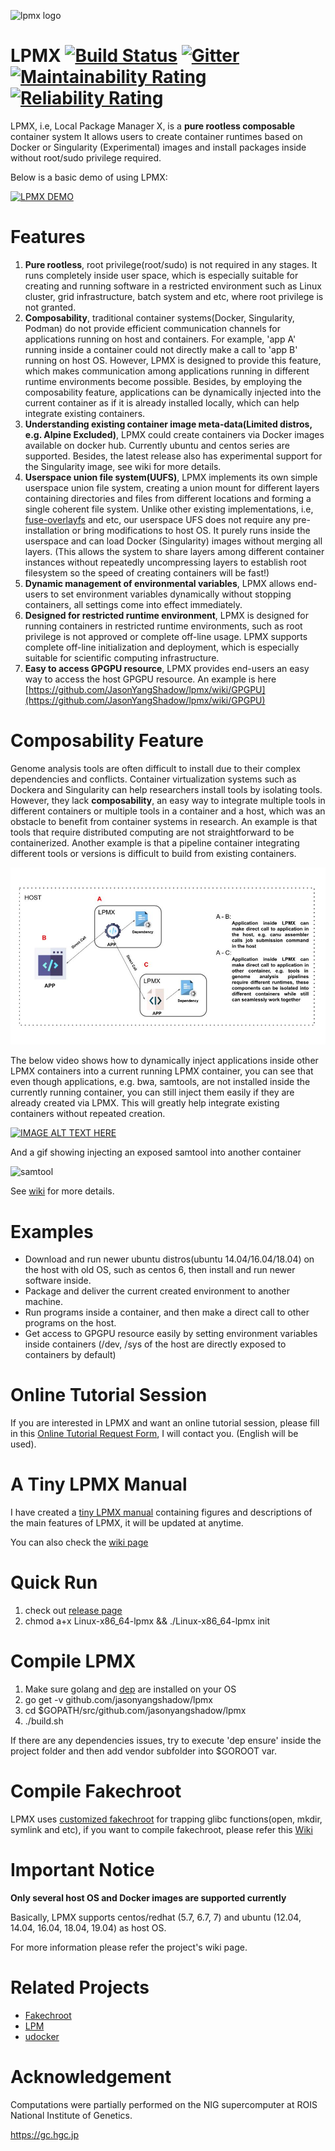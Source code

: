 ![lpmx logo](./lpmx_small.PNG)

# LPMX [![Build Status](https://travis-ci.com/JasonYangShadow/lpmx.svg?branch=master)](https://travis-ci.com/JasonYangShadow/lpmx) [![Gitter](https://badges.gitter.im/lpmx_container/community.svg)](https://gitter.im/lpmx_container/community?utm_source=badge&utm_medium=badge&utm_campaign=pr-badge) [![Maintainability Rating](https://sonarcloud.io/api/project_badges/measure?project=JasonYangShadow_lpmx&metric=sqale_rating)](https://sonarcloud.io/dashboard?id=JasonYangShadow_lpmx) [![Reliability Rating](https://sonarcloud.io/api/project_badges/measure?project=JasonYangShadow_lpmx&metric=reliability_rating)](https://sonarcloud.io/dashboard?id=JasonYangShadow_lpmx) 
LPMX, i.e, Local Package Manager X, is a **pure rootless composable** container system It allows users to create container runtimes based on Docker or Singularity (Experimental) images and install packages inside without root/sudo privilege required. 

Below is a basic demo of using LPMX:

[![LPMX DEMO](http://img.youtube.com/vi/_1XOLa1cKX4/0.jpg)](http://www.youtube.com/watch?v=_1XOLa1cKX4 "LPMX simple demo")

# Features
1. **Pure rootless**, root privilege(root/sudo) is not required in any stages. It runs completely inside user space, which is especially suitable for creating and running software in a restricted environment such as Linux cluster, grid infrastructure, batch system and etc, where root privilege is not granted.
2. **Composability**, traditional container systems(Docker, Singularity, Podman) do not provide efficient communication channels for applications running on host and containers. For example, 'app A' running inside a container could not directly make a call to 'app B' running on host OS. However, LPMX is designed to provide this feature, which makes communication among applications running in different runtime environments become possible. Besides, by employing the composability feature, applications can be dynamically injected into the current container as if it is already installed locally, which can help integrate existing containers. 
2. **Understanding existing container image meta-data(Limited distros, e.g. Alpine Excluded)**, LPMX could create containers via Docker images available on docker hub. Currently ubuntu and centos series are supported. Besides, the latest release also has experimental support for the Singularity image, see wiki for more details.
3. **Userspace union file system(UUFS)**, LPMX implements its own simple userspace union file system, creating a union mount for different layers containing directories and files from different locations and forming a single coherent file system. Unlike other existing implementations, i.e, [fuse-overlayfs](https://github.com/containers/fuse-overlayfs) and etc, our userspace UFS does not require any pre-installation or bring modifications to host OS. It purely runs inside the userspace and can load Docker (Singularity) images without merging all layers. (This allows the system to share layers among different container instances without repeatedly uncompressing layers to establish root filesystem so the speed of creating containers will be fast!)
4. **Dynamic management of environmental variables**, LPMX allows end-users to set environment variables dynamically without stopping containers, all settings come into effect immediately.
5. **Designed for restricted runtime environment**, LPMX is designed for running containers in restricted runtime environments, such as root privilege is not approved or complete off-line usage. LPMX supports complete off-line initialization and deployment, which is especially suitable for scientific computing infrastructure.
6. **Easy to access GPGPU resource**, LPMX provides end-users an easy way to access the host GPGPU resource. An example is here [https://github.com/JasonYangShadow/lpmx/wiki/GPGPU](https://github.com/JasonYangShadow/lpmx/wiki/GPGPU)

# Composability Feature
Genome analysis tools are often difficult to install due to their complex dependencies and conflicts. 
Container virtualization systems such as Dockera and Singularity can help researchers install tools by isolating tools. However, they lack **composability**, an easy way to integrate multiple tools in different containers or multiple tools in a container and a host, which was an obstacle to benefit from container systems in research. An example is that tools that require distributed computing are not straightforward to be containerized. Another example is that a pipeline container integrating different tools or versions is difficult to build from existing containers.

![composability](figures/composability.jpg)

The below video shows how to dynamically inject applications inside other LPMX containers into a current running LPMX container, you can see that even though applications, e.g. bwa, samtools, are not installed inside the currently running container, you can still inject them easily if they are already created via LPMX. This will greatly help integrate existing containers without repeated creation.

[![IMAGE ALT TEXT HERE](https://img.youtube.com/vi/kf94-rmOFYA/0.jpg)](https://www.youtube.com/watch?v=kf94-rmOFYAE)

And a gif showing injecting an exposed samtool into another container

![samtool](https://user-images.githubusercontent.com/2051711/100324168-301dd600-300a-11eb-9170-5457613b0db4.gif)

See [wiki](https://github.com/JasonYangShadow/lpmx/wiki) for more details.

# Examples
- Download and run newer ubuntu distros(ubuntu 14.04/16.04/18.04) on the host with old OS, such as centos 6, then install and run newer software inside.
- Package and deliver the current created environment to another machine.
- Run programs inside a container, and then make a direct call to other programs on the host.
- Get access to GPGPU resource easily by setting environment variables inside containers (/dev, /sys of the host are directly exposed to containers by default)

# Online Tutorial Session
If you are interested in LPMX and want an online tutorial session, please fill in this [Online Tutorial Request Form](https://forms.gle/6tUYdMmMSo6nDv916), I will contact you. (English will be used).

# A Tiny LPMX Manual
I have created a [tiny LPMX manual](https://github.com/JasonYangShadow/lpmx/wiki/LPMX%20Manual.pdf) containing figures and descriptions of the main features of LPMX, it will be updated at anytime.

You can also check the [wiki page](https://github.com/JasonYangShadow/lpmx/wiki)
# Quick Run
1. check out [release page](https://github.com/JasonYangShadow/lpmx/releases)
2. chmod a+x Linux-x86_64-lpmx && ./Linux-x86_64-lpmx init

# Compile LPMX 
1. Make sure golang and [dep](https://github.com/golang/dep) are installed on your OS
2. go get -v github.com/jasonyangshadow/lpmx
3. cd $GOPATH/src/github.com/jasonyangshadow/lpmx
4. ./build.sh

If there are any dependencies issues, try to execute 'dep ensure' inside the project folder and then add vendor subfolder into $GOROOT var.

# Compile Fakechroot
LPMX uses [customized fakechroot](https://github.com/jasonyangshadow/fakechroot) for trapping glibc functions(open, mkdir, symlink and etc), if you want to compile fakechroot, please refer this [Wiki](https://github.com/JasonYangShadow/lpmx/wiki#9-compile-fakechroot-and-its-dependencies-from-scratch)

# Important Notice

**Only several host OS and Docker images are supported currently**

Basically, LPMX supports centos/redhat (5.7, 6.7, 7) and ubuntu (12.04, 14.04, 16.04, 18.04, 19.04) as host OS. 

For more information please refer the project's wiki page. 

# Related Projects

- [Fakechroot](https://github.com/JasonYangShadow/fakechroot)
- [LPM](https://lpm.bio/)
- [udocker](https://github.com/indigo-dc/udocker)

# Acknowledgement
Computations were partially performed on the NIG supercomputer at ROIS National Institute of Genetics.

https://gc.hgc.jp
